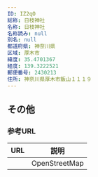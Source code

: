 ```yaml
---
ID: IZ2qO
総称: 日枝神社
名称: 日枝神社
名称読み: null
別名: null
都道府県: 神奈川県
区域: 厚木市
緯度: 35.4701367
経度: 139.3222521
郵便番号: 2430213
住所: 神奈川県厚木市飯山１１１９
---
```


## その他

### 参考URL

| URL | 説明          |
| --- | ------------- |
|     | OpenStreetMap |

